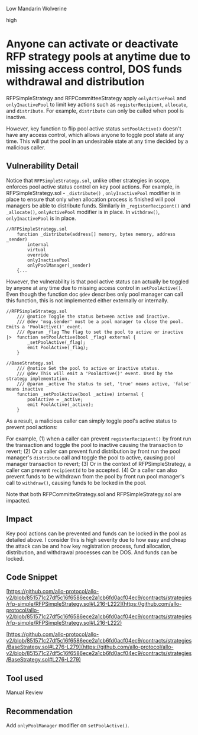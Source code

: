 Low Mandarin Wolverine

high

# Anyone can activate or deactivate RFP strategy pools at anytime due to missing access control, DOS funds withdrawal and distribution
RFPSimpleStrategy and RFPCommitteeStrategy apply `onlyActivePool` and `onlyInactivePool` to limit key actions such as `registerRecipient`, `allocate`, and `distribute`. For example, `distribute` can only be called when pool is inactive.

However, key function to flip pool active status `setPoolActive()` doesn't have any access control, which allows anyone to toggle pool state at any time. This will put the pool in an undesirable state at any time decided by a malicious caller.
## Vulnerability Detail
Notice that `RFPSimpleStrategy.sol`, unlike other strategies in scope, enforces pool active status control on key pool actions.
For example, in RFPSimpleStrategy.sol - `_distribute()` , `onlyInactivePool` modifier is in place to ensure that only when allocation process is finished will pool managers be able to distribute funds. Similarly in `_registerRecipient()` and `_allocate()`, `onlyActivePool` modifier is in place. In `withdraw()`, `onlyInactivePool` is in place.

```solidity
//RFPSimpleStrategy.sol
    function _distribute(address[] memory, bytes memory, address _sender)
        internal
        virtual
        override
        onlyInactivePool
        onlyPoolManager(_sender)
    {...
```
However, the vulnerability is that pool active status can actually be toggled by anyone at any time due to missing access control in `setPoolActive()`. Even though the function doc `@dev` describes only pool manager can call this function, this is not implemented either externally or internally.

```solidity
//RFPSimpleStrategy.sol
    /// @notice Toggle the status between active and inactive.
    /// @dev 'msg.sender' must be a pool manager to close the pool. Emits a 'PoolActive()' event.
    /// @param _flag The flag to set the pool to active or inactive
|>  function setPoolActive(bool _flag) external {
        _setPoolActive(_flag);
        emit PoolActive(_flag);
    }
``` 
```solidity
//BaseStrategy.sol
    /// @notice Set the pool to active or inactive status.
    /// @dev This will emit a 'PoolActive()' event. Used by the strategy implementation.
    /// @param _active The status to set, 'true' means active, 'false' means inactive
    function _setPoolActive(bool _active) internal {
        poolActive = _active;
        emit PoolActive(_active);
    }
```
As a result, a malicious caller can simply toggle pool's active status to prevent pool actions:

For example, (1) when a caller can prevent `registerRecipient()` by front run the transaction and toggle the pool to inactive causing the transaction to revert;  (2) Or a caller can prevent fund distribution by front run the pool manager's `distribute` call and toggle the pool to active, causing pool manager transaction to revert; (3) Or in the context of RFPSimpleStrategy, a caller can prevent `recipientId` to be accepted. (4) Or a caller can also prevent funds to be withdrawn from the pool by front run pool manager's call to `withdraw()`, causing funds to be locked in the pool.

Note that both RFPCommitteStrategy.sol and RFPSimpleStrategy.sol are impacted. 

## Impact
Key pool actions can be prevented and funds can be locked in the pool as detailed above. I consider this is high severity due to how easy and cheap the attack can be and how key registration process, fund allocation, distribution, and withdrawal processes can be DOS. And funds can be locked. 

## Code Snippet
[https://github.com/allo-protocol/allo-v2/blob/851571c27df5c16f6586ece2a1cb6fd0acf04ec9/contracts/strategies/rfp-simple/RFPSimpleStrategy.sol#L216-L222](https://github.com/allo-protocol/allo-v2/blob/851571c27df5c16f6586ece2a1cb6fd0acf04ec9/contracts/strategies/rfp-simple/RFPSimpleStrategy.sol#L216-L222)

[https://github.com/allo-protocol/allo-v2/blob/851571c27df5c16f6586ece2a1cb6fd0acf04ec9/contracts/strategies/BaseStrategy.sol#L276-L279](https://github.com/allo-protocol/allo-v2/blob/851571c27df5c16f6586ece2a1cb6fd0acf04ec9/contracts/strategies/BaseStrategy.sol#L276-L279)

## Tool used

Manual Review

## Recommendation
Add `onlyPoolManager` modifier on `setPoolActive()`.